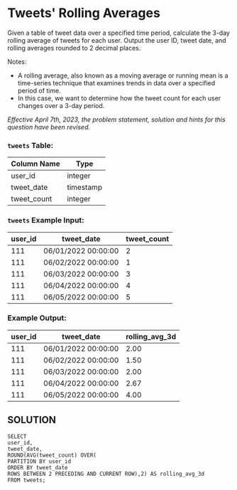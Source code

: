 # **Tweets' Rolling Averages**

Given a table of tweet data over a specified time period, calculate the 3-day rolling average of tweets for each user. Output the user ID, tweet date, and rolling averages rounded to 2 decimal places.

Notes:

- A rolling average, also known as a moving average or running mean is a time-series technique that examines trends in data over a specified period of time.
- In this case, we want to determine how the tweet count for each user changes over a 3-day period.

*Effective April 7th, 2023, the problem statement, solution and hints for this question have been revised.*

### **`tweets` Table:**

| Column Name | Type |
| --- | --- |
| user_id | integer |
| tweet_date | timestamp |
| tweet_count | integer |

### **`tweets` Example Input:**

| user_id | tweet_date | tweet_count |
| --- | --- | --- |
| 111 | 06/01/2022 00:00:00 | 2 |
| 111 | 06/02/2022 00:00:00 | 1 |
| 111 | 06/03/2022 00:00:00 | 3 |
| 111 | 06/04/2022 00:00:00 | 4 |
| 111 | 06/05/2022 00:00:00 | 5 |

### **Example Output:**

| user_id | tweet_date | rolling_avg_3d |
| --- | --- | --- |
| 111 | 06/01/2022 00:00:00 | 2.00 |
| 111 | 06/02/2022 00:00:00 | 1.50 |
| 111 | 06/03/2022 00:00:00 | 2.00 |
| 111 | 06/04/2022 00:00:00 | 2.67 |
| 111 | 06/05/2022 00:00:00 | 4.00 |

## SOLUTION
```
SELECT
user_id,
tweet_date,
ROUND(AVG(tweet_count) OVER(
PARTITION BY user_id
ORDER BY tweet_date
ROWS BETWEEN 2 PRECEDING AND CURRENT ROW),2) AS rolling_avg_3d
FROM tweets;
```